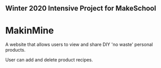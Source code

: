 ## Winter 2020 Intensive Project for MakeSchool

# MakinMine

A website that allows users to view and share DIY 'no waste' personal products.

User can add and delete product recipes.
